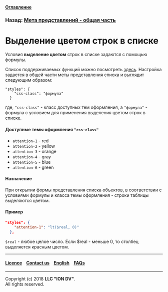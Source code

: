 #### [Оглавление](/docs/ru/index.md)

### Назад: [Мета представлений - общая часть](/docs/ru/2_system_description/metadata_structure/meta_view/meta_view_main.md)

# Выделение цветом строк в списке

Условия **выделение цветом** строк в списке задаются с помощью формулы. 

Список поддерживаемых функций можно посмотреть [здесь](/docs/en/2_system_description/metadata_structure/meta_class/atr_formula.md). Настройка задается в общей части меты представления списка и выглядит следующим образом:

```
"styles": {
    "css-class": "формула"
  }
```

где, `"css-class"` - класс доступных тем оформления, а `"формула"` - формула с условием для применения выделения цветом строк в списке.

#### Доступные темы оформления `"css-class"`

* `attention-1` - red
* `attention-2` - yellow
* `attention-3` - orange
* `attention-4` - gray
* `attention-5` - blue
* `attention-6` - green

#### Назначение

При открытии формы представления списка объектов, в соответствии с условиями формулы и класса темы оформления - строки таблицы выделяются цветом.

#### Пример

```json
"styles": {
    "attention-1": "lt($real, 0)"
  },
```

`$real` - любое целое число. Если $real - меньше 0, то столбец выделяется красным цветом.

--------------------------------------------------------------------------  


 #### [Licence](/LICENCE.md) &ensp;  [Contact us](https://iondv.com) &ensp;  [English](/docs/en/2_system_description/metadata_structure/meta_view/styles.md)   &ensp; [FAQs](/faqs.md)          



--------------------------------------------------------------------------  

Copyright (c) 2018 **LLC "ION DV"**.  
All rights reserved. 